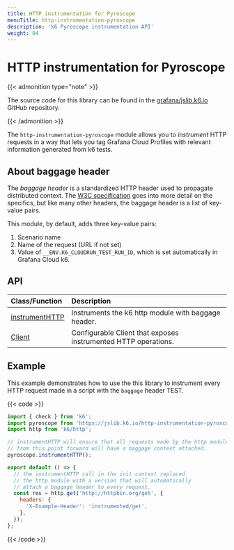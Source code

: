 ```yaml
---
title: HTTP instrumentation for Pyroscope
menuTitle: http-instrumentation-pyroscope
description: 'k6 Pyroscope instrumentation API'
weight: 04
---
```


# HTTP instrumentation for Pyroscope

{{< admonition type="note" >}}

The source code for this library can be found in the [grafana/jslib.k6.io](https://github.com/grafana/jslib.k6.io/tree/main/lib/http-instrumentation-pyroscope) GitHub repository.

{{< /admonition >}}

The `http-instrumentation-pyroscope` module allows you to _instrument_ HTTP requests in a way that lets you tag Grafana Cloud Profiles with relevant information generated from k6 tests.

## About baggage header

The _baggage header_ is a standardized HTTP header used to propagate distributed context. The [W3C specification](https://www.w3.org/TR/baggage/) goes into more detail on the specifics, but like many other headers, the baggage header is a list of key-value pairs.

This module, by default, adds three key-value pairs:

1. Scenario name
2. Name of the request (URL if not set)
3. Value of `__ENV.K6_CLOUDRUN_TEST_RUN_ID`, which is set automatically in Grafana Cloud k6.

## API

| Class/Function                                                                                                                | Description                                                    |
| :---------------------------------------------------------------------------------------------------------------------------- | :------------------------------------------------------------- |
| [instrumentHTTP](https://grafana.com/docs/k6/<K6_VERSION>/javascript-api/jslib/http-instrumentation-pyroscope/instrumenthttp) | Instruments the k6 http module with baggage header.            |
| [Client](https://grafana.com/docs/k6/<K6_VERSION>/javascript-api/jslib/http-instrumentation-pyroscope/client)                 | Configurable Client that exposes instrumented HTTP operations. |

## Example

This example demonstrates how to use the this library to instrument every HTTP request made in a script with the `baggage` header TEST.

{{< code >}}

```javascript
import { check } from 'k6';
import pyroscope from 'https://jslib.k6.io/http-instrumentation-pyroscope/{{< param "JSLIB_PYROSCOPE_VERSION" >}}/index.js';
import http from 'k6/http';

// instrumentHTTP will ensure that all requests made by the http module
// from this point forward will have a baggage context attached.
pyroscope.instrumentHTTP();

export default () => {
  // the instrumentHTTP call in the init context replaced
  // the http module with a version that will automatically
  // attach a baggage header to every request.
  const res = http.get('http://httpbin.org/get', {
    headers: {
      'X-Example-Header': 'instrumented/get',
    },
  });
};
```

{{< /code >}}
